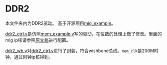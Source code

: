 # DDR2

本文件夹内为DDR2驱动。
基于开源项目[mig_example](https://github.com/ChrisPVille/mig_example)。


[ddr2_ctrl.v](./ddr2_ctrl.v)是仿照[mem_example.v](./mem_example.v)写的驱动，在位数的处理上做了修改。里面的mig ip核请参照[原文档](https://github.com/ChrisPVille/mig_example/blob/master/Nexys%204%20Onboard%20DDR2%20MIG%20Configuration.pdf)进行配置。

[ddr2_wb.v](./ddr2_wb.v)对[ddr2_ctrl.v](./ddr2_ctrl.v)进行了封装，符合wishbone总线。`mem_clk`是200M时钟，通过时钟ip核得到。


